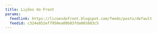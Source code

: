 ```yaml
---
title: Lições do Front
params:
  feedlink: https://licoesdofront.blogspot.com/feeds/posts/default
  feedid: c324e852ef7950ea09b83fda001683c5
---
```


